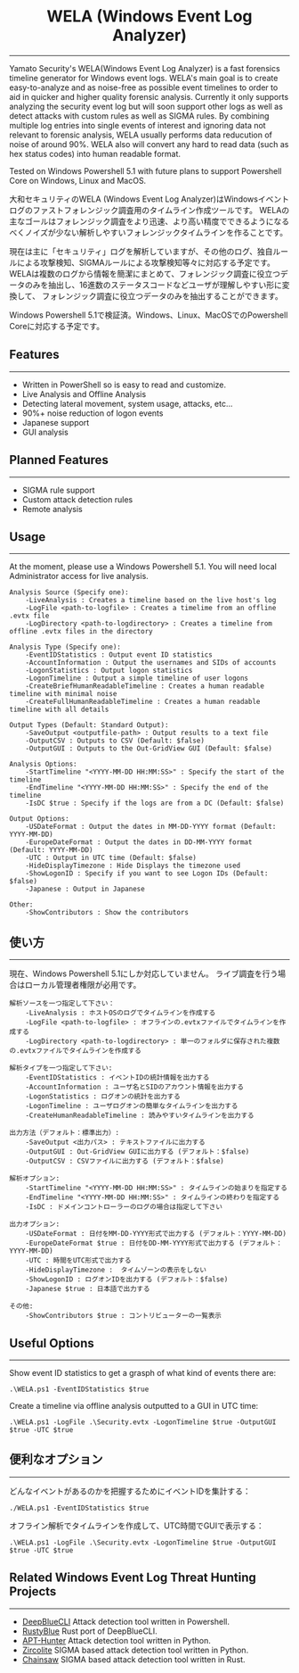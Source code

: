 <div align="center">
 <p>
  <h1>
   WELA (Windows Event Log Analyzer)
  </h1>
 </p>
</div>

---
 Yamato Security's WELA(Windows Event Log Analyzer) is a fast forensics timeline generator for Windows event logs.
WELA's main goal is to create easy-to-analyze and as noise-free as possible event timelines to order to aid in quicker and higher quality forensic analysis.
Currently it only supports analyzing the security event log but will soon support other logs as well as detect attacks with custom rules as well as SIGMA rules.
By combining multiple log entries into single events of interest and ignoring data not relevant to forensic analysis, WELA usually performs data reducution 
of noise of around 90%. WELA also will convert any hard to read data (such as hex status codes) into human readable format.

Tested on Windows Powershell 5.1 with future plans to support Powershell Core on Windows, Linux and MacOS.

大和セキュリティのWELA (Windows Event Log Analyzer)はWindowsイベントログのファストフォレンジック調査用のタイムライン作成ツールです。
WELAの主なゴールはフォレンジック調査をより迅速、より高い精度でできるようになるべくノイズが少ない解析しやすいフォレンジックタイムラインを作ることです。

現在は主に「セキュリティ」ログを解析していますが、その他のログ、独自ルールによる攻撃検知、SIGMAルールによる攻撃検知等々に対応する予定です。
WELAは複数のログから情報を簡潔にまとめて、フォレンジック調査に役立つデータのみを抽出し、16進数のステータスコードなどユーザが理解しやすい形に変換して、
フォレンジック調査に役立つデータのみを抽出することができます。

Windows Powershell 5.1で検証済。Windows、Linux、MacOSでのPowershell Coreに対応する予定です。

## Features
---

 - Written in PowerShell so is easy to read and customize.
 - Live Analysis and Offline Analysis
 - Detecting lateral movement, system usage, attacks, etc...
 - 90%+ noise reduction of logon events
 - Japanese support
 - GUI analysis

## Planned Features
---

 - SIGMA rule support
 - Custom attack detection rules
 - Remote analysis

## Usage
---

At the moment, please use a Windows Powershell 5.1.
You will need local Administrator access for live analysis.


    Analysis Source (Specify one):
        -LiveAnalysis : Creates a timeline based on the live host's log
        -LogFile <path-to-logfile> : Creates a timelime from an offline .evtx file
        -LogDirectory <path-to-logdirectory> : Creates a timeline from offline .evtx files in the directory

    Analysis Type (Specify one):
        -EventIDStatistics : Output event ID statistics
        -AccountInformation : Output the usernames and SIDs of accounts
        -LogonStatistics : Output logon statistics
        -LogonTimeline : Output a simple timeline of user logons
        -CreateBriefHumanReadableTimeline : Creates a human readable timeline with minimal noise
        -CreateFullHumanReadableTimeline : Creates a human readable timeline with all details

    Output Types (Default: Standard Output):
        -SaveOutput <outputfile-path> : Output results to a text file
        -OutputCSV : Outputs to CSV (Default: $false)
        -OutputGUI : Outputs to the Out-GridView GUI (Default: $false)

    Analysis Options:
        -StartTimeline "<YYYY-MM-DD HH:MM:SS>" : Specify the start of the timeline
        -EndTimeline "<YYYY-MM-DD HH:MM:SS>" : Specify the end of the timeline
        -IsDC $true : Specify if the logs are from a DC (Default: $false)

    Output Options:
        -USDateFormat : Output the dates in MM-DD-YYYY format (Default: YYYY-MM-DD)
        -EuropeDateFormat : Output the dates in DD-MM-YYYY format (Default: YYYY-MM-DD)
        -UTC : Output in UTC time (Default: $false)
        -HideDisplayTimezone : Hide Displays the timezone used
        -ShowLogonID : Specify if you want to see Logon IDs (Default: $false)
        -Japanese : Output in Japanese

    Other:
        -ShowContributors : Show the contributors

## 使い方
---

現在、Windows Powershell 5.1にしか対応していません。
ライブ調査を行う場合はローカル管理者権限が必用です。

    解析ソースを一つ指定して下さい：
        -LiveAnalysis : ホストOSのログでタイムラインを作成する
        -LogFile <path-to-logfile> : オフラインの.evtxファイルでタイムラインを作成する
        -LogDirectory <path-to-logdirectory> : 単一のフォルダに保存された複数の.evtxファイルでタイムラインを作成する

    解析タイプを一つ指定して下さい:
        -EventIDStatistics : イベントIDの統計情報を出力する
        -AccountInformation : ユーザ名とSIDのアカウント情報を出力する
        -LogonStatistics : ログオンの統計を出力する
        -LogonTimeline : ユーザログオンの簡単なタイムラインを出力する
        -CreateHumanReadableTimeline : 読みやすいタイムラインを出力する

    出力方法（デフォルト：標準出力）:
        -SaveOutput <出力パス> : テキストファイルに出力する
        -OutputGUI : Out-GridView GUIに出力する (デフォルト：$false)
        -OutputCSV : CSVファイルに出力する (デフォルト：$false)

    解析オプション:
        -StartTimeline "<YYYY-MM-DD HH:MM:SS>" : タイムラインの始まりを指定する
        -EndTimeline "<YYYY-MM-DD HH:MM:SS>" : タイムラインの終わりを指定する
        -IsDC : ドメインコントローラーのログの場合は指定して下さい

    出力オプション:
        -USDateFormat : 日付をMM-DD-YYYY形式で出力する (デフォルト：YYYY-MM-DD)
        -EuropeDateFormat $true : 日付をDD-MM-YYYY形式で出力する (デフォルト：YYYY-MM-DD)
        -UTC : 時間をUTC形式で出力する
        -HideDisplayTimezone :  タイムゾーンの表示をしない
        -ShowLogonID : ログオンIDを出力する (デフォルト：$false)
        -Japanese $true : 日本語で出力する

    その他:
        -ShowContributors $true : コントリビューターの一覧表示

## Useful Options
---

Show event ID statistics to get a grasph of what kind of events there are:

    .\WELA.ps1 -EventIDStatistics $true

Create a timeline via offline analysis outputted to a GUI in UTC time:

    .\WELA.ps1 -LogFile .\Security.evtx -LogonTimeline $true -OutputGUI $true -UTC $true

## 便利なオプション
---

どんなイベントがあるのかを把握するためにイベントIDを集計する：

    ./WELA.ps1 -EventIDStatistics $true

オフライン解析でタイムラインを作成して、UTC時間でGUIで表示する：

    .\WELA.ps1 -LogFile .\Security.evtx -LogonTimeline $true -OutputGUI $true -UTC $true

## Related Windows Event Log Threat Hunting Projects
---

- [DeepBlueCLI](https://github.com/sans-blue-team/DeepBlueCLI) Attack detection tool written in Powershell.
- [RustyBlue](https://github.com/Yamato-Security/RustyBlue) Rust port of DeepBlueCLI.
- [APT-Hunter](https://github.com/ahmedkhlief/APT-Hunter) Attack detection tool written in Python.
- [Zircolite](https://github.com/wagga40/Zircolite) SIGMA based attack detection tool written in Python.
- [Chainsaw](https://github.com/countercept/chainsaw) SIGMA based attack detection tool written in Rust.